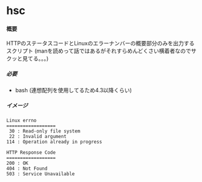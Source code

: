 # hsc

#### 概要

HTTPのステータスコードとLinuxのエラーナンバーの概要部分のみを出力するスクリプト
(manを読めって話ではあるがそれすらめんどくさい横着者なのでサクッと見てる。。。)

##### 必要

* bash (連想配列を使用してるため4.3以降くらい)

##### イメージ

```
Linux errno
==================
 30 : Read-only file system
 22 : Invalid argument
114 : Operation already in progress
```

```
HTTP Response Code
==================
200 : OK
404 : Not Found
503 : Service Unavailable
```
